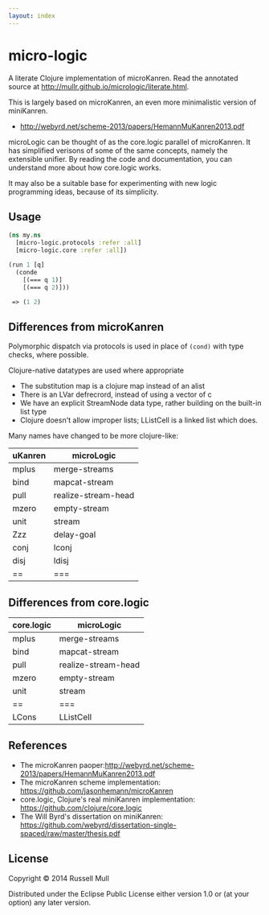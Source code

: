 ```yaml
---
layout: index
---
```

# micro-logic

A literate Clojure implementation of microKanren. Read the annotated source
at http://mullr.github.io/micrologic/literate.html.

This is largely based on microKanren, an even more minimalistic version of miniKanren.
- http://webyrd.net/scheme-2013/papers/HemannMuKanren2013.pdf



microLogic can be thought of as the core.logic parallel of
microKanren. It has simplified verisons of some of the same concepts,
namely the extensible unifier. By reading the code and documentation,
you can understand more about how core.logic works.

It may also be a suitable base for experimenting with new logic
programming ideas, because of its simplicity.

## Usage

```clojure
(ns my.ns
  [micro-logic.protocols :refer :all]
  [micro-logic.core :refer :all])

(run 1 [q]
  (conde
    [(=== q 1)]
    [(=== q 2)]))

 => (1 2)
 ```



## Differences from microKanren

Polymorphic dispatch via protocols is used in place of `(cond)` with
type checks, where possible.

Clojure-native datatypes are used where appropriate
- The substitution map is a clojure map instead of an alist
- There is an LVar defrecrord, instead of using a vector of c
- We have an explicit StreamNode data type, rather building on the
  built-in list type
- Clojure doesn't allow improper lists; LListCell is a linked list
  which does.

Many names have changed to be more clojure-like:

|uKanren | microLogic          |
|--------|---------------------|
|mplus   | merge-streams       |
|bind    | mapcat-stream       |
|pull    | realize-stream-head |
|mzero   | empty-stream        |
|unit    | stream              |
|Zzz     | delay-goal          |
|conj    | lconj               |
|disj    | ldisj               |
|==      | ===                 |


## Differences from core.logic

|core.logic | microLogic           |
|-----------|----------------------|
|mplus      | merge-streams        |
|bind       | mapcat-stream        |
|pull       | realize-stream-head  |
|mzero      | empty-stream         |
|unit       | stream               |
|==         | ===                  |
|LCons      | LListCell            |



## References

- The microKanren paoper:http://webyrd.net/scheme-2013/papers/HemannMuKanren2013.pdf
- The microKanren scheme implementation: https://github.com/jasonhemann/microKanren
- core.logic, Clojure's real miniKanren implementation: https://github.com/clojure/core.logic
- The Will Byrd's dissertation on miniKanren: https://github.com/webyrd/dissertation-single-spaced/raw/master/thesis.pdf

## License

Copyright © 2014 Russell Mull

Distributed under the Eclipse Public License either version 1.0 or (at
your option) any later version.
